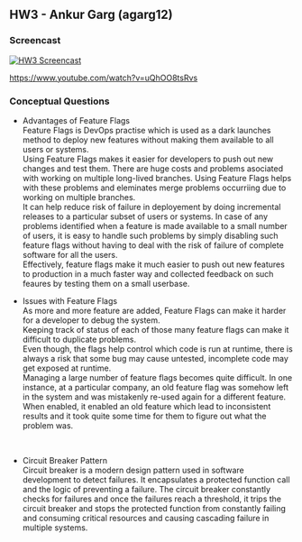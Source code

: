 ## HW3 - Ankur Garg (agarg12)

### Screencast

[![HW3 Screencast](https://img.youtube.com/vi/uQhOO8tsRvs/0.jpg)](https://www.youtube.com/watch?v=uQhOO8tsRvs)

https://www.youtube.com/watch?v=uQhOO8tsRvs

### Conceptual Questions

- Advantages of Feature Flags <br />
Feature Flags is DevOps practise which is used as a dark launches method to deploy new features without making them available to all users or systems.<br />
Using Feature Flags makes it easier for developers to push out new changes and test them. There are huge costs and problems asociated with working on multiple long-lived branches. Using Feature Flags helps with these problems and eleminates merge problems occurriing due to working on multiple branches. <br />
It can help reduce risk of failure in deployement by doing incremental releases to a particular subset of users or systems. In case of any problems identified when a feature is made available to a small number of users, it is easy to handle such problems by simply disabling such feature flags without having to deal with the risk of failure of complete software for all the users.<br />
Effectively, feature flags make it much easier to push out new features to production in a much faster way and collected feedback on such feaures by testing them on a small userbase.<br />

- Issues with Feature Flags<br />
As more and more feature are added, Feature Flags can make it harder for a developer to debug the system.<br />
Keeping track of status of each of those many feature flags can make it difficult to duplicate problems.<br />
Even though, the flags help control which code is run at runtime, there is always a risk that some bug may cause untested, incomplete code may get exposed at runtime. <br />
Managing a large number of feature flags becomes quite difficult. In one instance, at a particular company, an old feature flag was somehow left in the system and was mistakenly re-used again for a different feature. When enabled, it enabled an old feature which lead to inconsistent results and it took quite some time for them to figure out what the problem was.<br />
<br />


- Circuit Breaker Pattern<br />
Circuit breaker is a modern design pattern used in software development to detect failures. It encapsulates a protected function call and the logic of preventing a failure. The circuit breaker constantly checks for failures and once the failures reach a threshold, it trips the circuit breaker and stops the protected function from constantly failing and consuming critical resources and causing cascading failure in multiple systems.<br />

